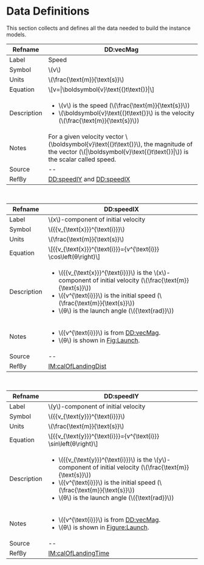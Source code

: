 # Data Definitions

This section collects and defines all the data needed to build the instance models.

<div id = "DD:vecMag">

|Refname|DD:vecMag|
|-|-|
|Label|Speed|
|Symbol|\\(v\\)|
|Units|\\(\frac{\text{m}}{\text{s}}\\)|
|Equation|\\[v=\|\boldsymbol{v}\text{(}t\text{)}\|\\]|
|Description|<ul><li> \\(v\\) is the speed (\\(\frac{\text{m}}{\text{s}}\\)) </li><li> \\(\boldsymbol{v}\text{(}t\text{)}\\) is the velocity (\\(\frac{\text{m}}{\text{s}}\\)) </li></ul>|
|Notes|For a given velocity vector \\(\boldsymbol{v}\text{(}t\text{)}\\), the magnitude of the vector (\\(\|\boldsymbol{v}\text{(}t\text{)}\|\\)) is the scalar called speed.|
|Source|--|
|RefBy|[DD:speedIY]() and [DD:speedIX]()|

</div>

</br>

<div id="DD:speedIX">

|Refname|DD:speedIX|
|-|-|
|Label|\\(x\\)-component of initial velocity|
|Symbol|\\({{v_{\text{x}}}^{\text{i}}}\\)|
|Units|\\(\frac{\text{m}}{\text{s}}\\)|
|Equation|\\[{{v_{\text{x}}}^{\text{i}}}={v^{\text{i}}} \cos\left(θ\right)\\]|
|Description|<ul><li> \\({{v_{\text{x}}}^{\text{i}}}\\) is the \\(x\\)-component of initial velocity (\\(\frac{\text{m}}{\text{s}}\\)) </li><li> \\({v^{\text{i}}}\\) is the initial speed (\\(\frac{\text{m}}{\text{s}}\\)) </li><li> \\(θ\\) is the launch angle (\\({\text{rad}}\\))|
|Notes|<ul><li> \\({v^{\text{i}}}\\) is from [DD:vecMag](). </li><li> \\(θ\\) is shown in [Fig:Launch]().|
|Source|--|
|RefBy|[IM:calOfLandingDist]()|

</div>

</br>

<div id="DD:speedIY">

|Refname|DD:speedIY|
|-|-|
|Label|\\(y\\)-component of initial velocity|
|Symbol|\\({{v_{\text{y}}}^{\text{i}}}\\)|
|Units|\\(\frac{\text{m}}{\text{s}}\\)|
|Equation|\\[{{v_{\text{y}}}^{\text{i}}}={v^{\text{i}}} \sin\left(θ\right)\\]|
|Description|<ul><li> \\({{v_{\text{y}}}^{\text{i}}}\\) is the \\(y\\)-component of initial velocity (\\(\frac{\text{m}}{\text{s}}\\)) </li><li> \\({v^{\text{i}}}\\) is the initial speed (\\(\frac{\text{m}}{\text{s}}\\)) </li><li> \\(θ\\) is the launch angle (\\({\text{rad}}\\))|
|Notes|<ul><li> \\({v^{\text{i}}}\\) is from [DD:vecMag](). </li><li> \\(θ\\) is shown in [Figure:Launch](). </li></ul>|
|Source|--|
|RefBy|[IM:calOfLandingTime]()|

</div>
